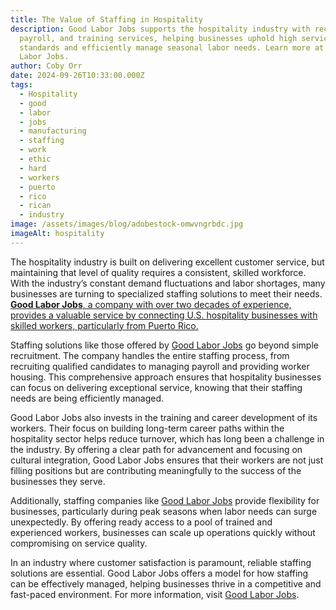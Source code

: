 ```yaml
---
title: The Value of Staffing in Hospitality
description: Good Labor Jobs supports the hospitality industry with recruitment,
  payroll, and training services, helping businesses uphold high service
  standards and efficiently manage seasonal labor needs. Learn more at Good
  Labor Jobs.
author: Coby Orr
date: 2024-09-26T10:33:00.000Z
tags:
  - Hospitality
  - good
  - labor
  - jobs
  - manufacturing
  - staffing
  - work
  - ethic
  - hard
  - workers
  - puerto
  - rico
  - rican
  - industry
image: /assets/images/blog/adobestock-omwvngrbdc.jpg
imageAlt: hospitality
---
```

The hospitality industry is built on delivering excellent customer service, but maintaining that level of quality requires a consistent, skilled workforce. With the industry’s constant demand fluctuations and labor shortages, many businesses are turning to specialized staffing solutions to meet their needs. [**Good Labor Jobs**, a company with over two decades of experience, provides a valuable service by connecting U.S. hospitality businesses with skilled workers, particularly from Puerto Rico.](https://goodlaborjobs.com/)

Staffing solutions like those offered by [Good Labor Jobs](https://goodlaborjobs.com/jobs/) go beyond simple recruitment. The company handles the entire staffing process, from recruiting qualified candidates to managing payroll and providing worker housing. This comprehensive approach ensures that hospitality businesses can focus on delivering exceptional service, knowing that their staffing needs are being efficiently managed. 

Good Labor Jobs also invests in the training and career development of its workers. Their focus on building long-term career paths within the hospitality sector helps reduce turnover, which has long been a challenge in the industry. By offering a clear path for advancement and focusing on cultural integration, Good Labor Jobs ensures that their workers are not just filling positions but are contributing meaningfully to the success of the businesses they serve.

Additionally, staffing companies like [Good Labor Jobs](https://goodlaborjobs.com/services/) provide flexibility for businesses, particularly during peak seasons when labor needs can surge unexpectedly. By offering ready access to a pool of trained and experienced workers, businesses can scale up operations quickly without compromising on service quality.

In an industry where customer satisfaction is paramount, reliable staffing solutions are essential. Good Labor Jobs offers a model for how staffing can be effectively managed, helping businesses thrive in a competitive and fast-paced environment. For more information, visit [Good Labor Jobs](https://goodlaborjobs.com).
